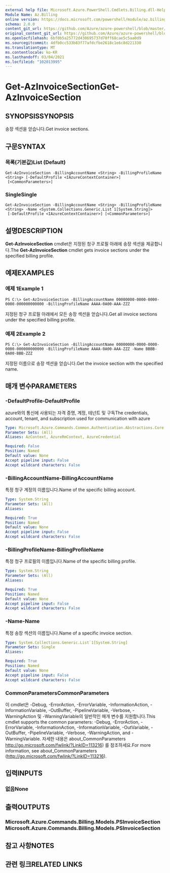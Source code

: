 ```yaml
---
external help file: Microsoft.Azure.PowerShell.Cmdlets.Billing.dll-Help.xml
Module Name: Az.Billing
online version: https://docs.microsoft.com/powershell/module/az.billing/get-azinvoicesection
schema: 2.0.0
content_git_url: https://github.com/Azure/azure-powershell/blob/master/src/Billing/Billing/help/Get-AzInvoiceSection.md
original_content_git_url: https://github.com/Azure/azure-powershell/blob/master/src/Billing/Billing/help/Get-AzInvoiceSection.md
ms.openlocfilehash: 6bf0b5a25772d430695737d70ff68cae5c5aa0d9
ms.sourcegitcommit: 4dfb0cc533b83f77afdcfbe2618c1e6c8d221330
ms.translationtype: MT
ms.contentlocale: ko-KR
ms.lasthandoff: 03/04/2021
ms.locfileid: "102013995"
---
```

# <span data-ttu-id="c542e-101">Get-AzInvoiceSection</span><span class="sxs-lookup"><span data-stu-id="c542e-101">Get-AzInvoiceSection</span></span>

## <span data-ttu-id="c542e-102">SYNOPSIS</span><span class="sxs-lookup"><span data-stu-id="c542e-102">SYNOPSIS</span></span>
<span data-ttu-id="c542e-103">송장 섹션을 얻습니다.</span><span class="sxs-lookup"><span data-stu-id="c542e-103">Get invoice sections.</span></span>

## <span data-ttu-id="c542e-104">구문</span><span class="sxs-lookup"><span data-stu-id="c542e-104">SYNTAX</span></span>

### <span data-ttu-id="c542e-105">목록(기본값)</span><span class="sxs-lookup"><span data-stu-id="c542e-105">List (Default)</span></span>
```
Get-AzInvoiceSection -BillingAccountName <String> -BillingProfileName <String> [-DefaultProfile <IAzureContextContainer>]
 [<CommonParameters>]
```

### <span data-ttu-id="c542e-106">Single</span><span class="sxs-lookup"><span data-stu-id="c542e-106">Single</span></span>
```
Get-AzInvoiceSection -BillingAccountName <String> -BillingProfileName <String> -Name <System.Collections.Generic.List`1[System.String]>
 [-DefaultProfile <IAzureContextContainer>] [<CommonParameters>]
```

## <span data-ttu-id="c542e-107">설명</span><span class="sxs-lookup"><span data-stu-id="c542e-107">DESCRIPTION</span></span>
<span data-ttu-id="c542e-108">**Get-AzInvoiceSection** cmdlet은 지정된 청구 프로필 아래에 송장 섹션을 제공합니다.</span><span class="sxs-lookup"><span data-stu-id="c542e-108">The **Get-AzInvoiceSection** cmdlet gets invoice sections under the specified billing profile.</span></span> 

## <span data-ttu-id="c542e-109">예제</span><span class="sxs-lookup"><span data-stu-id="c542e-109">EXAMPLES</span></span>

### <span data-ttu-id="c542e-110">예제 1</span><span class="sxs-lookup"><span data-stu-id="c542e-110">Example 1</span></span>
```
PS C:\> Get-AzInvoiceSection -BillingAccountName 00000000-0000-0000-0000-000000000000 -BillingProfileName AAAA-0A00-AAA-ZZZ
```

<span data-ttu-id="c542e-111">지정된 청구 프로필 아래에서 모든 송장 섹션을 얻습니다.</span><span class="sxs-lookup"><span data-stu-id="c542e-111">Get all invoice sections under the specified billing profile.</span></span>

### <span data-ttu-id="c542e-112">예제 2</span><span class="sxs-lookup"><span data-stu-id="c542e-112">Example 2</span></span>
```
PS C:\> Get-AzInvoiceSection -BillingAccountName 00000000-0000-0000-0000-000000000000 -BillingProfileName AAAA-0A00-AAA-ZZZ -Name BBBB-0A00-BBB-ZZZ
```

<span data-ttu-id="c542e-113">지정된 이름으로 송장 섹션을 얻습니다.</span><span class="sxs-lookup"><span data-stu-id="c542e-113">Get the invoice section with the specified name.</span></span>

## <span data-ttu-id="c542e-114">매개 변수</span><span class="sxs-lookup"><span data-stu-id="c542e-114">PARAMETERS</span></span>

### <span data-ttu-id="c542e-115">-DefaultProfile</span><span class="sxs-lookup"><span data-stu-id="c542e-115">-DefaultProfile</span></span>
<span data-ttu-id="c542e-116">azure와의 통신에 사용되는 자격 증명, 계정, 테넌트 및 구독</span><span class="sxs-lookup"><span data-stu-id="c542e-116">The credentials, account, tenant, and subscription used for communication with azure</span></span>

```yaml
Type: Microsoft.Azure.Commands.Common.Authentication.Abstractions.Core.IAzureContextContainer
Parameter Sets: (All)
Aliases: AzContext, AzureRmContext, AzureCredential

Required: False
Position: Named
Default value: None
Accept pipeline input: False
Accept wildcard characters: False
```

### <span data-ttu-id="c542e-117">-BillingAccountName</span><span class="sxs-lookup"><span data-stu-id="c542e-117">-BillingAccountName</span></span>
<span data-ttu-id="c542e-118">특정 청구 계정의 이름입니다.</span><span class="sxs-lookup"><span data-stu-id="c542e-118">Name of the specific billing account.</span></span>

```yaml
Type: System.String
Parameter Sets: (All)
Aliases:

Required: True
Position: Named
Default value: None
Accept pipeline input: False
Accept wildcard characters: False
```

### <span data-ttu-id="c542e-119">-BillingProfileName</span><span class="sxs-lookup"><span data-stu-id="c542e-119">-BillingProfileName</span></span>
<span data-ttu-id="c542e-120">특정 청구 프로필의 이름입니다.</span><span class="sxs-lookup"><span data-stu-id="c542e-120">Name of the specific billing profile.</span></span>

```yaml
Type: System.String
Parameter Sets: (All)
Aliases:

Required: True
Position: Named
Default value: None
Accept pipeline input: False
Accept wildcard characters: False
```

### <span data-ttu-id="c542e-121">-Name</span><span class="sxs-lookup"><span data-stu-id="c542e-121">-Name</span></span>
<span data-ttu-id="c542e-122">특정 송장 섹션의 이름입니다.</span><span class="sxs-lookup"><span data-stu-id="c542e-122">Name of a specific invoice section.</span></span>

```yaml
Type: System.Collections.Generic.List`1[System.String]
Parameter Sets: Single
Aliases:

Required: True
Position: Named
Default value: None
Accept pipeline input: False
Accept wildcard characters: False
```

### <span data-ttu-id="c542e-123">CommonParameters</span><span class="sxs-lookup"><span data-stu-id="c542e-123">CommonParameters</span></span>
<span data-ttu-id="c542e-124">이 cmdlet은 -Debug, -ErrorAction, -ErrorVariable, -InformationAction, -InformationVariable, -OutBuffer, -PipelineVariable, -Verbose, -WarningAction 및 -WarningVariable의 일반적인 매개 변수를 지원합니다.</span><span class="sxs-lookup"><span data-stu-id="c542e-124">This cmdlet supports the common parameters: -Debug, -ErrorAction, -ErrorVariable, -InformationAction, -InformationVariable, -OutVariable, -OutBuffer, -PipelineVariable, -Verbose, -WarningAction, and -WarningVariable.</span></span> <span data-ttu-id="c542e-125">자세한 내용은 about_CommonParameters http://go.microsoft.com/fwlink/?LinkID=113216) 를 참조하세요.</span><span class="sxs-lookup"><span data-stu-id="c542e-125">For more information, see about_CommonParameters (http://go.microsoft.com/fwlink/?LinkID=113216).</span></span>

## <span data-ttu-id="c542e-126">입력</span><span class="sxs-lookup"><span data-stu-id="c542e-126">INPUTS</span></span>

### <span data-ttu-id="c542e-127">없음</span><span class="sxs-lookup"><span data-stu-id="c542e-127">None</span></span>

## <span data-ttu-id="c542e-128">출력</span><span class="sxs-lookup"><span data-stu-id="c542e-128">OUTPUTS</span></span>

### <span data-ttu-id="c542e-129">Microsoft.Azure.Commands.Billing.Models.PSInvoiceSection</span><span class="sxs-lookup"><span data-stu-id="c542e-129">Microsoft.Azure.Commands.Billing.Models.PSInvoiceSection</span></span>

## <span data-ttu-id="c542e-130">참고 사항</span><span class="sxs-lookup"><span data-stu-id="c542e-130">NOTES</span></span>

## <span data-ttu-id="c542e-131">관련 링크</span><span class="sxs-lookup"><span data-stu-id="c542e-131">RELATED LINKS</span></span>
